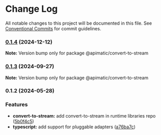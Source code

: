 # Change Log

All notable changes to this project will be documented in this file.
See [Conventional Commits](https://conventionalcommits.org) for commit guidelines.

### [0.1.4](https://github.com/apimatic/apimatic-js-runtime/compare/@apimatic/convert-to-stream@0.1.3...@apimatic/convert-to-stream@0.1.4) (2024-12-12)

**Note:** Version bump only for package @apimatic/convert-to-stream

### [0.1.3](https://github.com/apimatic/apimatic-js-runtime/compare/@apimatic/convert-to-stream@0.1.2...@apimatic/convert-to-stream@0.1.3) (2024-09-27)

**Note:** Version bump only for package @apimatic/convert-to-stream

### 0.1.2 (2024-05-28)

### Features

- **convert-to-stream:** add convert-to-stream in runtime libraries repo ([5b0f4c5](https://github.com/apimatic/apimatic-js-runtime/commit/5b0f4c5d9c84c0330ffa2feb98390c43d470909f))
- **typescript:** add support for pluggable adapters ([a76ba7c](https://github.com/apimatic/apimatic-js-runtime/commit/a76ba7cbf2602bdc48b758816000330429ac4972))
